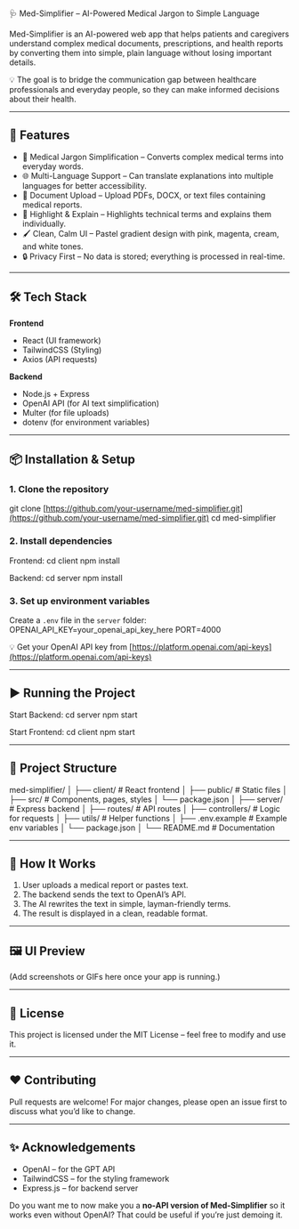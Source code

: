 🩺 Med-Simplifier – AI-Powered Medical Jargon to Simple Language

Med-Simplifier is an AI-powered web app that helps patients and caregivers understand complex medical documents, prescriptions, and health reports by converting them into simple, plain language without losing important details.

💡 The goal is to bridge the communication gap between healthcare professionals and everyday people, so they can make informed decisions about their health.

---

## 🚀 Features

* 📝 Medical Jargon Simplification – Converts complex medical terms into everyday words.
* 🌐 Multi-Language Support – Can translate explanations into multiple languages for better accessibility.
* 📄 Document Upload – Upload PDFs, DOCX, or text files containing medical reports.
* 🎯 Highlight & Explain – Highlights technical terms and explains them individually.
* 🖌 Clean, Calm UI – Pastel gradient design with pink, magenta, cream, and white tones.
* 🔒 Privacy First – No data is stored; everything is processed in real-time.

---

## 🛠 Tech Stack

**Frontend**

* React (UI framework)
* TailwindCSS (Styling)
* Axios (API requests)

**Backend**

* Node.js + Express
* OpenAI API (for AI text simplification)
* Multer (for file uploads)
* dotenv (for environment variables)

---

## 📦 Installation & Setup

### 1. Clone the repository

git clone [https://github.com/your-username/med-simplifier.git](https://github.com/your-username/med-simplifier.git)
cd med-simplifier

### 2. Install dependencies

Frontend:
cd client
npm install

Backend:
cd server
npm install

### 3. Set up environment variables

Create a `.env` file in the `server` folder:
OPENAI\_API\_KEY=your\_openai\_api\_key\_here
PORT=4000

💡 Get your OpenAI API key from [https://platform.openai.com/api-keys](https://platform.openai.com/api-keys)

---

## ▶ Running the Project

Start Backend:
cd server
npm start

Start Frontend:
cd client
npm start

---

## 📂 Project Structure

med-simplifier/
│
├── client/                # React frontend
│   ├── public/            # Static files
│   ├── src/               # Components, pages, styles
│   └── package.json
│
├── server/                # Express backend
│   ├── routes/            # API routes
│   ├── controllers/       # Logic for requests
│   ├── utils/             # Helper functions
│   ├── .env.example       # Example env variables
│   └── package.json
│
└── README.md              # Documentation

---

## 🎯 How It Works

1. User uploads a medical report or pastes text.
2. The backend sends the text to OpenAI’s API.
3. The AI rewrites the text in simple, layman-friendly terms.
4. The result is displayed in a clean, readable format.

---

## 🖼 UI Preview

(Add screenshots or GIFs here once your app is running.)

---

## 📜 License

This project is licensed under the MIT License – feel free to modify and use it.

---

## ❤️ Contributing

Pull requests are welcome! For major changes, please open an issue first to discuss what you’d like to change.

---

## ✨ Acknowledgements

* OpenAI – for the GPT API
* TailwindCSS – for the styling framework
* Express.js – for backend server


Do you want me to now make you a **no-API version of Med-Simplifier** so it works even without OpenAI? That could be useful if you’re just demoing it.
